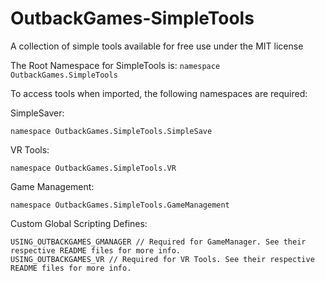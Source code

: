 # OutbackGames-SimpleTools
 A collection of simple tools available for free use under the MIT license
 
 The Root Namespace for SimpleTools is:
 ```namespace OutbackGames.SimpleTools```
 
 To access tools when imported, the following namespaces are required:
 
 SimpleSaver:
 ```
 namespace OutbackGames.SimpleTools.SimpleSave
 ```
 
 VR Tools:
 ```
 namespace OutbackGames.SimpleTools.VR
 ```
 
 Game Management:
 ```
 namespace OutbackGames.SimpleTools.GameManagement
 ```


Custom Global Scripting Defines:
```
USING_OUTBACKGAMES_GMANAGER // Required for GameManager. See their respective README files for more info.
USING_OUTBACKGAMES_VR // Required for VR Tools. See their respective README files for more info.
